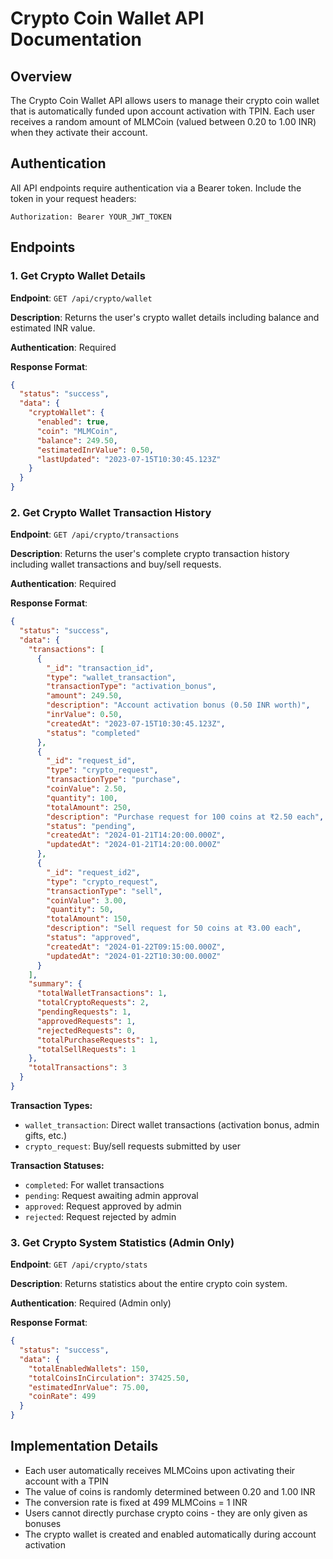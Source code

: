 # Crypto Coin Wallet API Documentation

## Overview

The Crypto Coin Wallet API allows users to manage their crypto coin wallet that is automatically funded upon account activation with TPIN. Each user receives a random amount of MLMCoin (valued between 0.20 to 1.00 INR) when they activate their account.

## Authentication

All API endpoints require authentication via a Bearer token. Include the token in your request headers:

```
Authorization: Bearer YOUR_JWT_TOKEN
```

## Endpoints

### 1. Get Crypto Wallet Details

**Endpoint**: `GET /api/crypto/wallet`

**Description**: Returns the user's crypto wallet details including balance and estimated INR value.

**Authentication**: Required

**Response Format**:
```json
{
  "status": "success",
  "data": {
    "cryptoWallet": {
      "enabled": true,
      "coin": "MLMCoin",
      "balance": 249.50,
      "estimatedInrValue": 0.50,
      "lastUpdated": "2023-07-15T10:30:45.123Z"
    }
  }
}
```

### 2. Get Crypto Wallet Transaction History

**Endpoint**: `GET /api/crypto/transactions`

**Description**: Returns the user's complete crypto transaction history including wallet transactions and buy/sell requests.

**Authentication**: Required

**Response Format**:
```json
{
  "status": "success",
  "data": {
    "transactions": [
      {
        "_id": "transaction_id",
        "type": "wallet_transaction",
        "transactionType": "activation_bonus",
        "amount": 249.50,
        "description": "Account activation bonus (0.50 INR worth)",
        "inrValue": 0.50,
        "createdAt": "2023-07-15T10:30:45.123Z",
        "status": "completed"
      },
      {
        "_id": "request_id",
        "type": "crypto_request",
        "transactionType": "purchase",
        "coinValue": 2.50,
        "quantity": 100,
        "totalAmount": 250,
        "description": "Purchase request for 100 coins at ₹2.50 each",
        "status": "pending",
        "createdAt": "2024-01-21T14:20:00.000Z",
        "updatedAt": "2024-01-21T14:20:00.000Z"
      },
      {
        "_id": "request_id2",
        "type": "crypto_request",
        "transactionType": "sell",
        "coinValue": 3.00,
        "quantity": 50,
        "totalAmount": 150,
        "description": "Sell request for 50 coins at ₹3.00 each",
        "status": "approved",
        "createdAt": "2024-01-22T09:15:00.000Z",
        "updatedAt": "2024-01-22T10:30:00.000Z"
      }
    ],
    "summary": {
      "totalWalletTransactions": 1,
      "totalCryptoRequests": 2,
      "pendingRequests": 1,
      "approvedRequests": 1,
      "rejectedRequests": 0,
      "totalPurchaseRequests": 1,
      "totalSellRequests": 1
    },
    "totalTransactions": 3
  }
}
```

**Transaction Types:**
- `wallet_transaction`: Direct wallet transactions (activation bonus, admin gifts, etc.)
- `crypto_request`: Buy/sell requests submitted by user

**Transaction Statuses:**
- `completed`: For wallet transactions
- `pending`: Request awaiting admin approval
- `approved`: Request approved by admin
- `rejected`: Request rejected by admin

### 3. Get Crypto System Statistics (Admin Only)

**Endpoint**: `GET /api/crypto/stats`

**Description**: Returns statistics about the entire crypto coin system.

**Authentication**: Required (Admin only)

**Response Format**:
```json
{
  "status": "success",
  "data": {
    "totalEnabledWallets": 150,
    "totalCoinsInCirculation": 37425.50,
    "estimatedInrValue": 75.00,
    "coinRate": 499
  }
}
```

## Implementation Details

- Each user automatically receives MLMCoins upon activating their account with a TPIN
- The value of coins is randomly determined between 0.20 and 1.00 INR
- The conversion rate is fixed at 499 MLMCoins = 1 INR
- Users cannot directly purchase crypto coins - they are only given as bonuses
- The crypto wallet is created and enabled automatically during account activation 